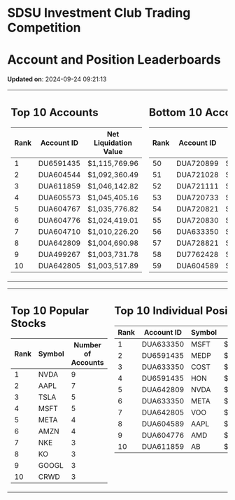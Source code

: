 # SDSU Investment Club Trading Competition 
 # Account and Position Leaderboards

**Updated on**: 2024-09-24 09:21:13

<table><tr><td valign="top">

## Top 10 Accounts
| Rank | Account ID | Net Liquidation Value |
|------|------------|-----------------------|
| 1 | DU6591435 | $1,115,769.96 |
| 2 | DUA604544 | $1,092,360.49 |
| 3 | DUA611859 | $1,046,142.82 |
| 4 | DUA605573 | $1,045,405.16 |
| 5 | DUA604767 | $1,035,776.82 |
| 6 | DUA604776 | $1,024,419.01 |
| 7 | DUA604710 | $1,010,226.20 |
| 8 | DUA642809 | $1,004,690.98 |
| 9 | DUA499267 | $1,003,731.78 |
| 10 | DUA642805 | $1,003,517.89 |

</td><td valign="top">

## Bottom 10 Accounts
| Rank | Account ID | Net Liquidation Value |
|------|------------|-----------------------|
| 50 | DUA720899 | $1,000,357.24 |
| 51 | DUA721028 | $1,000,357.24 |
| 52 | DUA721111 | $1,000,357.24 |
| 53 | DUA720733 | $1,000,357.24 |
| 54 | DUA720821 | $1,000,357.24 |
| 55 | DUA720830 | $1,000,357.24 |
| 56 | DUA633350 | $1,000,012.95 |
| 57 | DUA728821 | $1,000,000.00 |
| 58 | DU7762428 | $989,853.49 |
| 59 | DUA604589 | $988,111.98 |

</td></tr></table>

<table><tr><td valign="top">

## Top 10 Popular Stocks
| Rank | Symbol | Number of Accounts |
|------|--------|--------------------|
| 1 | NVDA | 9 |
| 2 | AAPL | 7 |
| 3 | TSLA | 5 |
| 4 | MSFT | 5 |
| 5 | META | 4 |
| 6 | AMZN | 4 |
| 7 | NKE | 3 |
| 8 | KO | 3 |
| 9 | GOOGL | 3 |
| 10 | CRWD | 3 |

</td><td valign="top">

## Top 10 Individual Positions
| Rank | Account ID | Symbol | Cost | Total Value |
|------|------------|--------|-----------|-------------|
| 1 | DUA633350 | MSFT | $218,292.53 | $218,292.53 |
| 2 | DU6591435 | MEDP | $95,831.10 | $95,831.10 |
| 3 | DUA633350 | COST | $90,531.01 | $90,531.01 |
| 4 | DU6591435 | HON | $80,234.00 | $80,234.00 |
| 5 | DUA642809 | NVDA | $59,176.53 | $59,176.53 |
| 6 | DUA633350 | META | $53,514.01 | $53,514.01 |
| 7 | DUA642805 | VOO | $51,070.01 | $51,070.01 |
| 8 | DUA604589 | AAPL | $50,701.69 | $50,701.69 |
| 9 | DUA604776 | AMD | $50,629.52 | $50,629.52 |
| 10 | DUA611859 | AB | $50,007.43 | $50,007.43 |

</td></tr></table>

